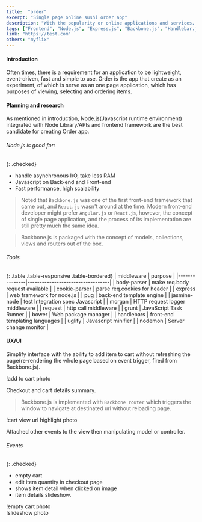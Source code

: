 ```yaml
---
title:  "order"
excerpt: "Single page online sushi order app"
description: "With the popularity or online applications and services.  Restaurants would be more compatible having its own clean and simple interface online ordering routine for customers.  Order is a user-friendly interface, production-ready application, built on single page application technology, which is extremely fast and easy for user to navigate."
tags: ["Frontend", "Node.js", "Express.js", "Backbone.js", "Handlebar.js", "Pug"]
link: "https://test.com"
others: "myflix"
---
```


#### Introduction
Often times, there is a requirement for an application to be lightweight, event-driven, fast and simple to use. Order is the app that create as an experiment, of which is serve as an one page application, which has purposes of viewing, selecting and ordering items.

#### Planning and research  
As mentioned in introduction, Node.js(Javascript runtime environment) integrated with Node Library/APIs and frontend framework are the best candidate for creating Order app.

###### Node.js is good for:

{: .checked}  
- handle asynchronous I/O, take less RAM
- Javascript on Back-end and Front-end 
- Fast performance, high scalability

> Noted that `Backbone.js` was one of the first front-end framework that came out, and `React.js` wasn't around at the time. Modern front-end developer might prefer `Angular.js` or `React.js`, however, the concept of single page application, and the process of its implementation are still pretty much the same idea.  

> Backbone.js is packaged with the concept of models, collections, views and routers out of the box.

###### Tools

{: .table .table-responsive .table-bordered}
| middleware    | purpose                          |
|---------------|----------------------------------|
| body-parser   | make req.body request available  |
| cookie-parser | parse req.cookies for header     |
| express       | web framework for node.js        |
| pug           | back-end template engine         |
| jasmine-node  | test Integration spec Javascript |
| morgan        | HTTP request logger middleware   |
| request       | http call middleware             |
| grunt         | JavaScript Task Runner           |
| bower         | Web package manager              |
| handlebars    | front-end templating languages   |
| uglify        | Javascript minifier              |
| nodemon       | Server change monitor            |

#### UX/UI
Simplify interface with the ability to add item to cart without refreshing the page(re-rendering the whole page based on event trigger, fired from Backbone.js).

!add to cart photo

Checkout and cart details summary.

> Backbone.js is implemented with `Backbone router` which triggers the window to navigate at destinated url without reloading page.

!cart view url highlight photo

Attached other events to the view then manipulating model or controller.

###### Events

{: .checked}
- empty cart
- edit item quantity in checkout page
- shows item detail when clicked on image
- item details slideshow.

!empty cart photo  
!slideshow photo

